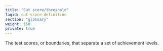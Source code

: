 ```yaml
---
title: "Cut score/threshold"
faqid: cut-score-definition
section: "glossary" 
weight: 160
private: true
---
```

The test scores, or boundaries, that separate a set of achievement levels.